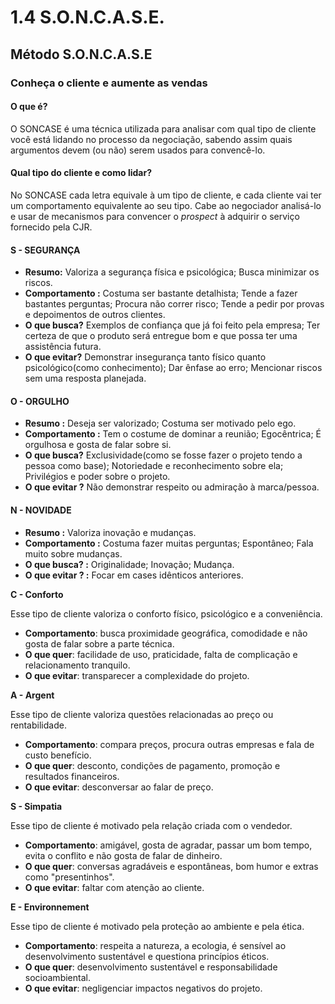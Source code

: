 # 1.4 S.O.N.C.A.S.E.

## Método S.O.N.C.A.S.E

### Conheça o cliente e aumente as vendas

#### O que é?

O SONCASE é uma técnica utilizada para analisar com qual tipo de cliente você está lidando no processo da negociação, sabendo assim quais argumentos devem \(ou não\) serem usados para convencê-lo.

#### Qual tipo do cliente e como lidar?

No SONCASE cada letra equivale à um tipo de cliente, e cada cliente vai ter um comportamento equivalente ao seu tipo. Cabe ao negociador analisá-lo e usar de mecanismos para convencer o _prospect_ à adquirir o serviço fornecido pela CJR.

#### S - SEGURANÇA

* **Resumo:** Valoriza a segurança física e psicológica; Busca minimizar os riscos.
* **Comportamento :** Costuma ser bastante detalhista; Tende a fazer bastantes perguntas; Procura não correr risco; Tende a pedir por provas e depoimentos de outros clientes.
* **O que busca?** Exemplos de confiança que já foi feito pela empresa; Ter certeza de que o produto será entregue bom e que possa ter uma assistência futura.
* **O que evitar?** Demonstrar insegurança tanto físico quanto psicológico\(como conhecimento\); Dar ênfase ao erro; Mencionar riscos sem uma resposta planejada.

#### O - ORGULHO

* **Resumo :** Deseja ser valorizado; Costuma ser motivado pelo ego.
* **Comportamento :** Tem o costume de dominar a reunião; Egocêntrica; É orgulhosa e gosta de falar sobre si.
* **O que busca?** Exclusividade\(como se fosse fazer o projeto tendo a pessoa como base\); Notoriedade e reconhecimento sobre ela; Privilégios e poder sobre o projeto.
* **O que evitar ?** Não demonstrar respeito ou admiração à marca/pessoa.

#### N - NOVIDADE

* **Resumo :** Valoriza inovação e mudanças.
* **Comportamento :** Costuma fazer muitas perguntas; Espontâneo; Fala muito sobre mudanças.
* **O que busca? :** Originalidade; Inovação; Mudança.
* **O que evitar ? :** Focar em cases idênticos anteriores.

**C - Conforto**

Esse tipo de cliente valoriza o conforto físico, psicológico e a conveniência.

* **Comportamento**: busca proximidade geográfica, comodidade e não gosta de falar sobre a parte técnica.
* **O que quer**: facilidade de uso, praticidade, falta de complicação e relacionamento tranquilo.
* **O que evitar**: transparecer a complexidade do projeto.

**A - Argent**

Esse tipo de cliente valoriza questões relacionadas ao preço ou rentabilidade.

* **Comportamento**: compara preços, procura outras empresas e fala de custo benefício.
* **O que quer**: desconto, condições de pagamento, promoção e resultados financeiros.
* **O que evitar**: desconversar ao falar de preço.

**S - Simpatia**

Esse tipo de cliente é motivado pela relação criada com o vendedor.

* **Comportamento**: amigável, gosta de agradar, passar um bom tempo, evita o conflito e não gosta de falar de dinheiro.
* **O que quer**: conversas agradáveis e espontâneas, bom humor e extras como "presentinhos".
* **O que evitar**: faltar com atenção ao cliente.

**E - Environnement**

Esse tipo de cliente é motivado pela proteção ao ambiente e pela ética.

* **Comportamento**: respeita a natureza, a ecologia, é sensível ao desenvolvimento sustentável e questiona princípios éticos.
* **O que quer**: desenvolvimento sustentável e responsabilidade socioambiental.
* **O que evitar**: negligenciar impactos negativos do projeto.


